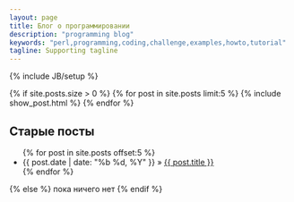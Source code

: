 ```yaml
---
layout: page
title: Блог о программировании
description: "programming blog"
keywords: "perl,programming,coding,challenge,examples,howto,tutorial"
tagline: Supporting tagline
---
```

{% include JB/setup %}

{% if site.posts.size > 0 %}
{% for post in site.posts limit:5 %}
  {% include show_post.html %}
{% endfor %}

<div class="old_posts">
<h2>Старые посты</h2>

<ul class="posts">
  {% for post in site.posts offset:5 %}
    <li><span class="date">{{ post.date | date: "%b %d, %Y" }}</span> &raquo; <a href="{{ post.url }}">{{ post.title }}</a></li>
  {% endfor %}
</ul>
</div>

{% else %}
пока ничего нет
{% endif %}
